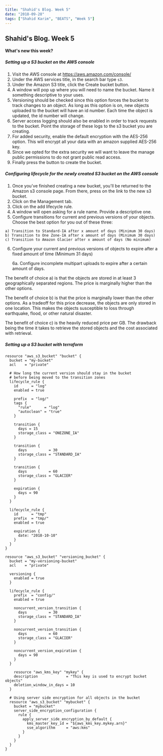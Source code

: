 ```yaml
---
title: "Shahid's Blog. Week 5"
date: "2018-09-28"
tags: ["Shahid Karim", "BEATS", "Week 5"]
---
```


## Shahid's Blog. Week 5
#### What's new this week?

##### Setting up a S3 bucket on the AWS console
1. Visit the AWS console at https://aws.amazon.com/console/
2. Under the AWS services title, in the search bar type ```s3```.
3. Under the Amazon S3 title, click the Create bucket button.
4. A window will pop up where you will need to name the bucket. Name it something descriptive to your uses.
5. Versioning should be checked since this option forces the bucket to track changes to an object. As long as this option is on, new objects uploaded to the bucket will have an id number. Each time the object is updated, the id number will change.
6. Server access logging should also be enabled in order to track requests to the bucket. Point the storage of these logs to the s3 bucket you are creating.
7. For added security, enable the default encryption with the AES-256 option. This will encrypt all your data with an amazon supplied AES-256 key.
8. Since we opted for the extra security we will want to leave the manage public permissions to do not grant public read access.    
9. Finally press the button to create the bucket.

##### Configuring lifecycle for the newly created S3 bucket on the AWS console
1. Once you've finished creating a new bucket, you'll be returned to the Amazon s3 console page. From there, press on the link to the new s3 bucket.
2. Click on the Management tab.
3. Click on the add lifecycle rule.
4. A window will open asking for a rule name. Provide a descriptive one.
5. Configure transitions for current and previous versions of your objects. Choose the best option for you out of these three:
  ```
  a) Transition to Standard-IA after x amount of days (Minimum 30 days)
  b) Transition to One Zone-IA after x amount of days (Minimum 30 days)
  c) Transition to Amazon Glacier after x amount of days (No minimum)
  ```
6. Configure your current and previous versions of objects to expire after a fixed amount of time (Minimum 31 days)

    6a. Configure incomplete multipart uploads to expire after a certain amount of days.

The benefit of choice a) is that the objects are stored in at least 3 geographically separated regions. The price is marginally higher than the other options.

The benefit of choice b) is that the price is marginally lower than the other options. As a tradeoff for this price decrease, the objects are only stored in one location. This makes the objects susceptible to loss through earthquake, flood, or other natural disaster.

The benefit of choice c) is the heavily reduced price per GB. The drawback being the time it takes to retrieve the stored objects and the cost associated with retrieval.

##### Setting up a S3 bucket with terraform
```
resource "aws_s3_bucket" "bucket" {
  bucket = "my-bucket"
  acl    = "private"

  # How long the current version should stay in the bucket
  # before being moved to the transition zones
  lifecycle_rule {
    id      = "log"
    enabled = true

    prefix  = "log/"
    tags {
      "rule"      = "log"
      "autoclean" = "true"
    }

    transition {
      days = 15
      storage_class = "ONEZONE_IA"
    }

    transition {
      days          = 30
      storage_class = "STANDARD_IA"
    }

    transition {
      days          = 60
      storage_class = "GLACIER"
    }

    expiration {
      days = 90
    }
  }

  lifecycle_rule {
    id      = "tmp"
    prefix  = "tmp/"
    enabled = true

    expiration {
      date: "2018-10-10"
    }
  }
}

resource "aws_s3_bucket" "versioning_bucket" {
  bucket = "my-versioning-bucket"
  acl    = "private"

  versioning {
    enabled = true
  }

  lifecycle_rule {
    prefix  = "config/"
    enabled = true

    noncurrent_version_transition {
      days          = 30
      storage_class = "STANDARD_IA"
    }

    noncurrent_version_transition {
      days          = 60
      storage_class = "GLACIER"
    }

    noncurrent_version_expiration {
      days = 90
    }
  }

    resource "aws_kms_key" "mykey" {
    description             = "This key is used to encrypt bucket objects"
    deletion_window_in_days = 10
  }

  # Using server side encryption for all objects in the bucket
  resource "aws_s3_bucket" "mybucket" {
    bucket = "mybucket"
    server_side_encryption_configuration {
      rule {
        apply_server_side_encryption_by_default {
          kms_master_key_id = "${aws_kms_key.mykey.arn}"
          sse_algorithm     = "aws:kms"
        }
      }
    }
  }
}
```
